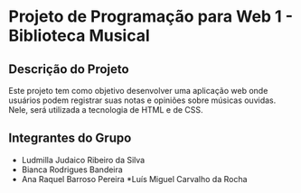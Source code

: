 # Projeto de Programação para Web 1 - Biblioteca Musical

## Descrição do Projeto

Este projeto tem como objetivo desenvolver uma aplicação web onde usuários podem registrar suas notas e opiniões sobre músicas ouvidas. Nele, será utilizada a tecnologia de HTML e de CSS.

## Integrantes do Grupo

* Ludmilla Judaico Ribeiro da Silva
* Bianca Rodrigues Bandeira
* Ana Raquel Barroso Pereira
*Luís Miguel Carvalho da Rocha
